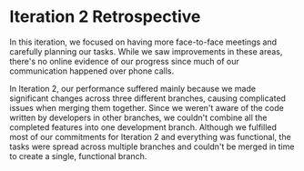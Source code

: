 # Iteration 2 Retrospective

In this iteration, we focused on having more face-to-face meetings and carefully planning our tasks. While we saw improvements in these areas, there's no online evidence of our progress since much of our communication happened over phone calls. 

In Iteration 2, our performance suffered mainly because we made significant changes across three different branches, causing complicated issues when merging them together. Since we weren't aware of the code written by developers in other branches, we couldn't combine all the completed features into one development branch. Although we fulfilled most of our commitments for Iteration 2 and everything was functional, the tasks were spread across multiple branches and couldn't be merged in time to create a single, functional branch. 